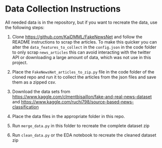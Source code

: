 # Data Collection Instructions

All needed data is in the repository, but if you want to recreate the data, use the following steps:

1) Clone https://github.com/KaiDMML/FakeNewsNet and follow the README instructions to scrap the articles. To make this quicker you can alter the ```data_features_to_collect``` in the  ```config.json``` in the code folder to only scrap ```news_articles``` this can avoid interacting with the twitter API or downloading a large amount of data, which was not use in this project.

2) Place the ```FakeNewsNet_articles_to_zip.py``` file in the code folder of the cloned repo and run it to collect the articles from the json files and save them as a zipped csv.

3) Download the data sets from https://www.kaggle.com/clmentbisaillon/fake-and-real-news-dataset and https://www.kaggle.com/ruchi798/source-based-news-classification

4) Place the data files in the appropriate folder in this repo.

5) Run ```merge_data.py``` in this folder to recreate the complete dataset zip

6) Run ```clean_data.py``` or the EDA notebook to recreate the cleaned dataset zip

